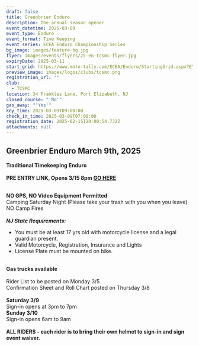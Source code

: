 ```yaml
---
draft: false
title: Greenbrier Enduro
description: The annual season opener
event_datetime: 2025-03-09
event_type: Enduro
event_format: Time Keeping
event_series: ECEA Enduro Championship Series
bg_image: images/feature-bg.jpg
flyer: images/events/flyers/25-en-tcsmc-flyer.jpg
expiryDate: 2025-03-11
start_grid: https://www.moto-tally.com/ECEA/Enduro/StartingGrid.aspx?EY=2025&EID=1
preview_image: images/logos/clubs/tcsmc.png
registration_url: ""
club:
  - TCSMC
location: 34 Frankles Lane, Port Elizabeth, NJ
closed_course: "'No'"
gas_away: "'Yes'"
key_time: 2025-03-09T09:00:00
check_in_time: 2025-03-09T07:00:00
registration_date: 2025-02-15T20:00:54.732Z
attachments: null
---
```

## Greenbrier Enduro March 9th, 2025

**Traditional Timekeeping Enduro**\
\
**PRE ENTRY LINK, Opens 3/15 8pm  [GO HERE  ](https://www.moto-tally.com/ECEA/Enduro/PreEntry.aspx)**

\
**NO GPS, NO Video Equipment Permitted**\
Camping Saturday Night (Please take your trash with you when you leave)\
NO Camp Fires\
\
***NJ State Requirements:***

* You must be at least 17 yrs old with motorcycle license and a legal guardian present.
* Valid Motorcycle, Registration, Insurance and Lights
* License Plate must be mounted on bike.

\
**Gas trucks available**\
\
Rider List to be posted on Monday 3/5\
Confirmation Sheet and Roll Chart posted on Thursday 3/8\
\
**Saturday 3/9**\
Sign-in opens at 3pm to 7pm\
**Sunday 3/10**\
Sign-in opens 6am to 9am\
\
**ALL RIDERS - each rider is to bring their own helmet to sign-in and sign event waiver.**